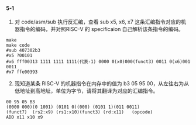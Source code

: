 #### 5-1
1. 对 code/asm/sub 执⾏反汇编，查看 sub x5, x6, x7 这条汇编指令对应的机器指令的编码，并对照RISC-V 的 specificaion ⾃⼰解析该条指令的编码。
```
make
make code
#sub 407302b3
#x5 ?00101
#x6 fff00313 1111 1111 1111(代表-1) 0000 0(x0)000(funct3) 0011 0(x6)001 0011  
#x7 ffe00393
```
2. 现知道某条 RISC-V 的机器指令在内存中的值为 b3 05 95 00，从左往右为从低地址到⾼地址，单位为字节，请将其翻译为对应的汇编指令。
```
00 95 05 B3
(0000 000)(0 1001) (0101 0)(000) (0101 1)(011 0011)
(funct7)  (rs2:x9) (rs1:x10)(funct3) (rd:x11)   (opcode)
ADD x11 x10 x9
```